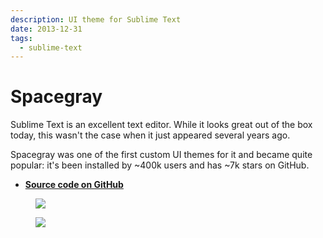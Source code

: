 ```yaml
---
description: UI theme for Sublime Text
date: 2013-12-31
tags:
  - sublime-text
---
```


# Spacegray

Sublime Text is an excellent text editor. While it looks great out of the box
today, this wasn't the case when it just appeared several years ago.

Spacegray was one of the first custom UI themes for it and became quite popular:
it's been installed by ~400k users and has ~7k stars on GitHub.

- **[Source code on GitHub](https://github.com/kkga/spacegray)**

<div class="grid-2c full-bleed">
  <figure>
    <img src="https://raw.githubusercontent.com/kkga/spacegray/master/screenshots/spacegray.png" />
  </figure>
  <figure>
    <img src="https://raw.githubusercontent.com/kkga/spacegray/master/screenshots/spacegray-light.png" />
  </figure>
</div>
